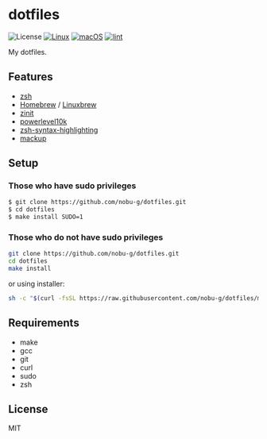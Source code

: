# dotfiles

![License](http://img.shields.io/badge/license-MIT-blue.svg)
[![Linux](https://github.com/nobu-g/dotfiles/actions/workflows/test-linux.yml/badge.svg)](https://github.com/nobu-g/dotfiles/actions/workflows/test-linux.yml)
[![macOS](https://github.com/nobu-g/dotfiles/actions/workflows/test-macos.yml/badge.svg)](https://github.com/nobu-g/dotfiles/actions/workflows/test-macos.yml)
[![lint](https://github.com/nobu-g/dotfiles/actions/workflows/lint.yml/badge.svg)](https://github.com/nobu-g/dotfiles/actions/workflows/lint.yml)

My dotfiles.

## Features
- [zsh](https://zsh.sourceforge.io)
- [Homebrew](https://brew.sh/) / [Linuxbrew](https://docs.brew.sh/Homebrew-on-Linux)
- [zinit](https://github.com/zdharma/zinit)
- [powerlevel10k](https://github.com/romkatv/powerlevel10k)
- [zsh-syntax-highlighting](https://github.com/zsh-users/zsh-syntax-highlighting)
- [mackup](https://github.com/lra/mackup)

## Setup

### Those who have sudo privileges

```bash
$ git clone https://github.com/nobu-g/dotfiles.git
$ cd dotfiles
$ make install SUDO=1
```

### Those who do not have sudo privileges

```bash
git clone https://github.com/nobu-g/dotfiles.git
cd dotfiles
make install
```
or using installer:
```bash
sh -c "$(curl -fsSL https://raw.githubusercontent.com/nobu-g/dotfiles/main/install.sh)"
```

## Requirements
- make
- gcc
- git
- curl
- sudo
- zsh

## License

MIT
